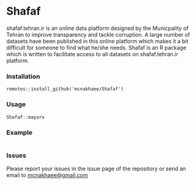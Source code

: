 # Shafaf
shafaf.tehran.ir is an online data platform designed by the Municpality of Tehran to improve transparency and tackle corruption. A large number of datasets have been published in this online platform which makes it a bit difficult for someone to find what he/she needs.
Shafaf is an R package which is written to facilitate access to all datasets on shafaf.tehran.ir platform.

### Installation 
```
remotes::install_github('mcnakhaee/Shafaf')
```

### Usage

```r
Shafaf::mayors
```

### Example

```r

```

### Issues

Please report your issues in the issue page of the repository or send an email to mcnakhaee@gmail.com
